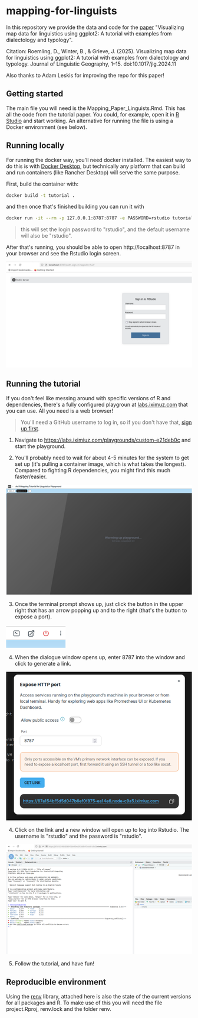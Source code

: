 # mapping-for-linguists

In this repository we provide the data and code for the [paper](https://www.cambridge.org/core/journals/journal-of-linguistic-geography/article/visualizing-map-data-for-linguistics-using-ggplot2-a-tutorial-with-examples-from-dialectology-and-typology/369F9643F85781AAAC0096D6BD146215) "Visualizing map data for linguistics using ggplot2: A tutorial with examples from dialectology and typology". 

Citation:
Roemling, D., Winter, B., & Grieve, J. (2025). Visualizing map data for linguistics using ggplot2: A tutorial with examples from dialectology and typology. Journal of Linguistic Geography, 1–15. doi:10.1017/jlg.2024.11

Also thanks to Adam Leskis for improving the repo for this paper!


## Getting started

The main file you will need is the Mapping_Paper_Linguists.Rmd. This has all the code from the tutorial paper. You could, for example, open it in [R Studio](https://posit.co/download/rstudio-desktop/) and start working. An alternative for running the file is using a Docker environment (see below).


## Running locally

For running the docker way, you'll need docker installed. The easiest way to do this is with [Docker Desktop](https://www.docker.com/get-started/), but technically any platform that can build and run containers (like Rancher Desktop) will serve the same purpose.

First, build the container with:

```sh
docker build -t tutorial .
```

and then once that's finished building you can run it with

```sh
docker run -it --rm -p 127.0.0.1:8787:8787 -e PASSWORD=rstudio tutorial
```

> this will set the login password to "rstudio", and the default username will also be "rstudio".

After that's running, you should be able to open http://localhost:8787 in your browser and see the Rstudio login screen.

![rstudio login screen](https://github.com/danaroemling/mapping-for-linguists/blob/main/rstudio_login_screen.png)



## Running the tutorial

If you don't feel like messing around with specific versions of R and dependencies, there's a fully configured playgroun at [labs.iximuz.com](https://labs.iximiuz.com/playgrounds/custom-e21deb0c) that you can use. All you need is a web browser!

> You'll need a GitHub username to log in, so if you don't have that, [sign up first](https://github.com/).
1. Navigate to https://labs.iximiuz.com/playgrounds/custom-e21deb0c and start the playground.

2. You'll probably need to wait for about 4-5 minutes for the system to get set up (it's pulling a container image, which is what takes the longest). Compared to fighting R dependencies, you might find this much faster/easier.

![playground warming up](https://github.com/danaroemling/mapping-for-linguists/blob/main/playground_warming_up.png)

3. Once the terminal prompt shows up, just click the button in the upper right that has an arrow popping up and to the right (that's the button to expose a port).

![port expose icon](https://github.com/danaroemling/mapping-for-linguists/blob/main/expose_port_icon.png)

4. When the dialogue window opens up, enter 8787 into the window and click to generate a link.

![expose a port](https://github.com/danaroemling/mapping-for-linguists/blob/main/expose_a_port.png)

4. Click on the link and a new window will open up to log into Rstudio. The username is "rstudio" and the password is "rstudio".

![rstudio is running](https://github.com/danaroemling/mapping-for-linguists/blob/main/rstudio_is_running.png)

5. Follow the tutorial, and have fun!


## Reproducible environment 

Using the [renv](https://rstudio.github.io/renv/articles/renv.html) library, attached here is also the state of the current versions for all packages and R. To make use of this you will need the file project.Rproj, renv.lock and the folder renv. 
